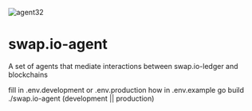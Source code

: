 ![agent32](https://user-images.githubusercontent.com/22708849/129375179-761eea0a-95ec-4756-a05a-ca8ff676031b.png)

# swap.io-agent

A set of agents that mediate interactions between swap.io-ledger and blockchains

fill in .env.development or .env.production how in .env.example
go build
./swap.io-agent (development || production)
